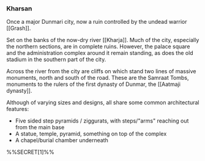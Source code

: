 ### Kharsan

Once a major Dunmari city, now a ruin controlled by the undead warrior [[Grash]]. 

Set on the banks of the now-dry river [[Kharja]]. Much of the city, especially the northern sections, are in complete ruins. However, the palace square and the administration complex around it remain standing, as does the old stadium in the southern part of the city. 

Across the river from the city are cliffs on which stand two lines of massive monuments, north and south of the road. These are the Samraat Tombs, monuments to the rulers of the first dynasty of Dunmar, the [[Aatmaji dynasty]]. 

Although of varying sizes and designs, all share some common architectural features:
-   Five sided step pyramids / ziggurats, with steps/"arms" reaching out from the main base
-   A statue, temple, pyramid, something on top of the complex
-   A chapel/burial chamber underneath

%%SECRET[1]%%


